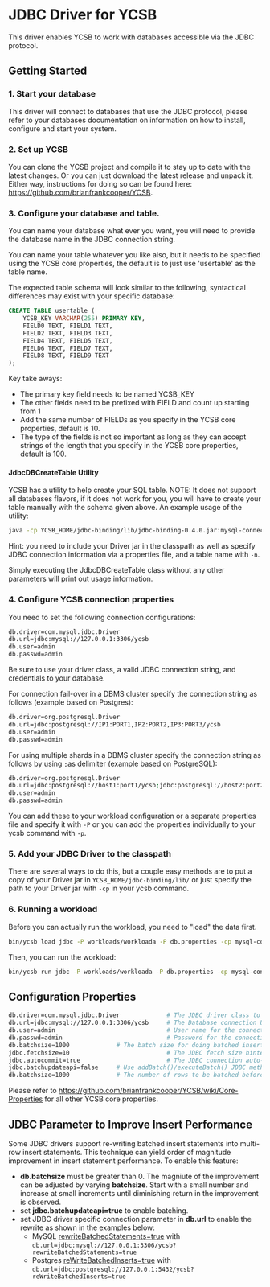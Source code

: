 <!--
Copyright (c) 2015 YCSB contributors. All rights reserved.

Licensed under the Apache License, Version 2.0 (the "License"); you
may not use this file except in compliance with the License. You
may obtain a copy of the License at

http://www.apache.org/licenses/LICENSE-2.0

Unless required by applicable law or agreed to in writing, software
distributed under the License is distributed on an "AS IS" BASIS,
WITHOUT WARRANTIES OR CONDITIONS OF ANY KIND, either express or
implied. See the License for the specific language governing
permissions and limitations under the License. See accompanying
LICENSE file.
-->

# JDBC Driver for YCSB
This driver enables YCSB to work with databases accessible via the JDBC protocol.

## Getting Started
### 1. Start your database
This driver will connect to databases that use the JDBC protocol, please refer to your databases documentation on information on how to install, configure and start your system.

### 2. Set up YCSB
You can clone the YCSB project and compile it to stay up to date with the latest changes. Or you can just download the latest release and unpack it. Either way, instructions for doing so can be found here: https://github.com/brianfrankcooper/YCSB.

### 3. Configure your database and table.
You can name your database what ever you want, you will need to provide the database name in the JDBC connection string.

You can name your table whatever you like also, but it needs to be specified using the YCSB core properties, the default is to just use 'usertable' as the table name.

The expected table schema will look similar to the following, syntactical differences may exist with your specific database:

```sql
CREATE TABLE usertable (
	YCSB_KEY VARCHAR(255) PRIMARY KEY,
	FIELD0 TEXT, FIELD1 TEXT,
	FIELD2 TEXT, FIELD3 TEXT,
	FIELD4 TEXT, FIELD5 TEXT,
	FIELD6 TEXT, FIELD7 TEXT,
	FIELD8 TEXT, FIELD9 TEXT
);
```

Key take aways:

* The primary key field needs to be named YCSB_KEY
* The other fields need to be prefixed with FIELD and count up starting from 1
* Add the same number of FIELDs as you specify in the YCSB core properties, default is 10.
* The type of the fields is not so important as long as they can accept strings of the length that you specify in the YCSB core properties, default is 100.

#### JdbcDBCreateTable Utility
YCSB has a utility to help create your SQL table. NOTE: It does not support all databases flavors, if it does not work for you, you will have to create your table manually with the schema given above. An example usage of the utility:

```sh
java -cp YCSB_HOME/jdbc-binding/lib/jdbc-binding-0.4.0.jar:mysql-connector-java-5.1.37-bin.jar site.ycsb.db.JdbcDBCreateTable -P db.properties -n usertable
```

Hint: you need to include your Driver jar in the classpath as well as specify JDBC connection information via a properties file, and a table name with ```-n```. 

Simply executing the JdbcDBCreateTable class without any other parameters will print out usage information.

### 4. Configure YCSB connection properties
You need to set the following connection configurations:

```sh
db.driver=com.mysql.jdbc.Driver
db.url=jdbc:mysql://127.0.0.1:3306/ycsb
db.user=admin
db.passwd=admin
```

Be sure to use your driver class, a valid JDBC connection string, and credentials to your database.

For connection fail-over in a DBMS cluster specify the connection string as follows (example based on Postgres):

```sh
db.driver=org.postgresql.Driver
db.url=jdbc:postgresql://IP1:PORT1,IP2:PORT2,IP3:PORT3/ycsb
db.user=admin
db.passwd=admin
```

For using multiple shards in a DBMS cluster specify the connection string as follows by using `;`as delimiter (example based on PostgreSQL):

```sh
db.driver=org.postgresql.Driver
db.url=jdbc:postgresql://host1:port1/ycsb;jdbc:postgresql://host2:port2/ycsb
db.user=admin
db.passwd=admin
```

You can add these to your workload configuration or a separate properties file and specify it with ```-P``` or you can add the properties individually to your ycsb command with ```-p```.

### 5. Add your JDBC Driver to the classpath
There are several ways to do this, but a couple easy methods are to put a copy of your Driver jar in ```YCSB_HOME/jdbc-binding/lib/``` or just specify the path to your Driver jar with ```-cp``` in your ycsb command.

### 6. Running a workload
Before you can actually run the workload, you need to "load" the data first.

```sh
bin/ycsb load jdbc -P workloads/workloada -P db.properties -cp mysql-connector-java.jar
```

Then, you can run the workload:

```sh
bin/ycsb run jdbc -P workloads/workloada -P db.properties -cp mysql-connector-java.jar
```

## Configuration Properties

```sh
db.driver=com.mysql.jdbc.Driver				# The JDBC driver class to use.
db.url=jdbc:mysql://127.0.0.1:3306/ycsb		# The Database connection URL.
db.user=admin								# User name for the connection.
db.passwd=admin								# Password for the connection.
db.batchsize=1000             # The batch size for doing batched inserts. Defaults to 0. Set to >0 to use batching.
jdbc.fetchsize=10							# The JDBC fetch size hinted to the driver.
jdbc.autocommit=true						# The JDBC connection auto-commit property for the driver.
jdbc.batchupdateapi=false     # Use addBatch()/executeBatch() JDBC methods instead of executeUpdate() for writes (default: false)
db.batchsize=1000             # The number of rows to be batched before commit (or executeBatch() when jdbc.batchupdateapi=true)
```

Please refer to https://github.com/brianfrankcooper/YCSB/wiki/Core-Properties for all other YCSB core properties.

## JDBC Parameter to Improve Insert Performance

Some JDBC drivers support re-writing batched insert statements into multi-row insert statements. This technique can yield order of magnitude improvement in insert statement performance. To enable this feature:
- **db.batchsize** must be greater than 0.  The magniute of the improvement can be adjusted by varying **batchsize**. Start with a small number and increase at small increments until diminishing return in the improvement is observed. 
- set **jdbc.batchupdateapi=true** to enable batching.
- set JDBC driver specific connection parameter in **db.url** to enable the rewrite as shown in the examples below:
  * MySQL [rewriteBatchedStatements=true](https://dev.mysql.com/doc/connector-j/8.0/en/connector-j-reference-configuration-properties.html) with `db.url=jdbc:mysql://127.0.0.1:3306/ycsb?rewriteBatchedStatements=true`
  * Postgres [reWriteBatchedInserts=true](https://jdbc.postgresql.org/documentation/head/connect.html#connection-parameters) with `db.url=jdbc:postgresql://127.0.0.1:5432/ycsb?reWriteBatchedInserts=true`
